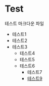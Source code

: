 # Test

테스트 마크다운 파일

- 테스트1
- 테스트2
- 테스트3
  - 테스트4
  - 테스트5
  - 테스트6
    - 테스트7
    - [테스트9](http://www.google.com/)
